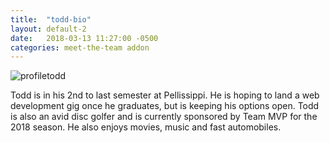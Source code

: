 ```yaml
---
title:  "todd-bio"
layout: default-2
date:   2018-03-13 11:27:00 -0500
categories: meet-the-team addon
---
```


![profiletodd](https://user-images.githubusercontent.com/35777619/36550067-4ef6f8c6-17c2-11e8-962e-8ca5929cb4f8.jpg)<br>

Todd is in his 2nd to last semester at Pellissippi. He is hoping to land a web development gig once he graduates, but
is keeping his options open. Todd is also an avid disc golfer and is currently sponsored by Team MVP for the 2018 season.
He also enjoys movies, music and fast automobiles.
